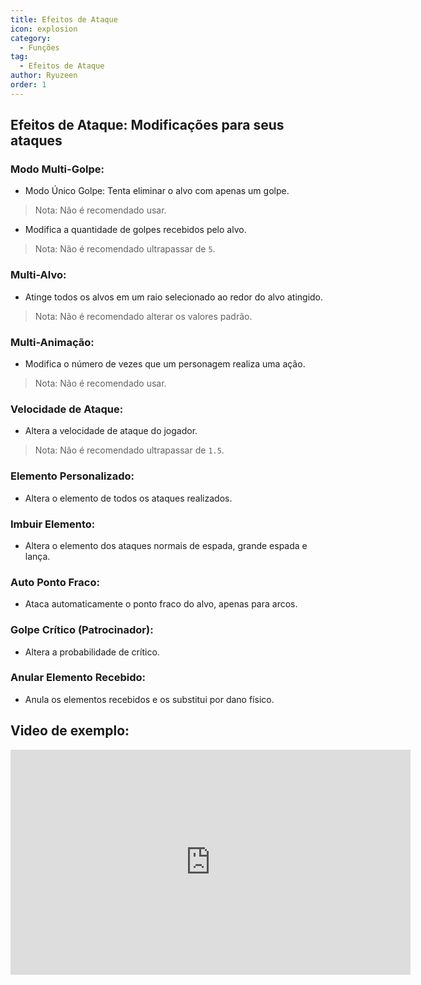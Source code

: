 ```yaml
---
title: Efeitos de Ataque
icon: explosion
category:
  - Funções
tag:
  - Efeitos de Ataque
author: Ryuzeen
order: 1
---
```


## Efeitos de Ataque: Modificações para seus ataques

### Modo Multi-Golpe:
- Modo Único Golpe: Tenta eliminar o alvo com apenas um golpe.
> Nota: Não é recomendado usar.
- Modifica a quantidade de golpes recebidos pelo alvo.
> Nota: Não é recomendado ultrapassar de `5`.
### Multi-Alvo:
- Atinge todos os alvos em um raio selecionado ao redor do alvo atingido.
> Nota: Não é recomendado alterar os valores padrão.
### Multi-Animação:
- Modifica o número de vezes que um personagem realiza uma ação.
> Nota: Não é recomendado usar.
### Velocidade de Ataque:
- Altera a velocidade de ataque do jogador.
> Nota: Não é recomendado ultrapassar de `1.5`.
### Elemento Personalizado:
- Altera o elemento de todos os ataques realizados.
### Imbuir Elemento:
- Altera o elemento dos ataques normais de espada, grande espada e lança.
### Auto Ponto Fraco:
- Ataca automaticamente o ponto fraco do alvo, apenas para arcos.
### Golpe Crítico (Patrocinador):
- Altera a probabilidade de crítico.
### Anular Elemento Recebido:
- Anula os elementos recebidos e os substitui por dano físico.

## Video de exemplo:

<div class="iframe-container"><iframe width="640" height="360" src="https://www.youtube.com/embed/1BdKwxBjWyg?list=PL5eI1Tb64p56g27qfYk7VuFTz4FK6YrKa" title="Korepi - Attack Effects" frameborder="0" allow="accelerometer; autoplay; clipboard-write; encrypted-media; gyroscope; picture-in-picture; web-share" allowfullscreen></iframe></div>
